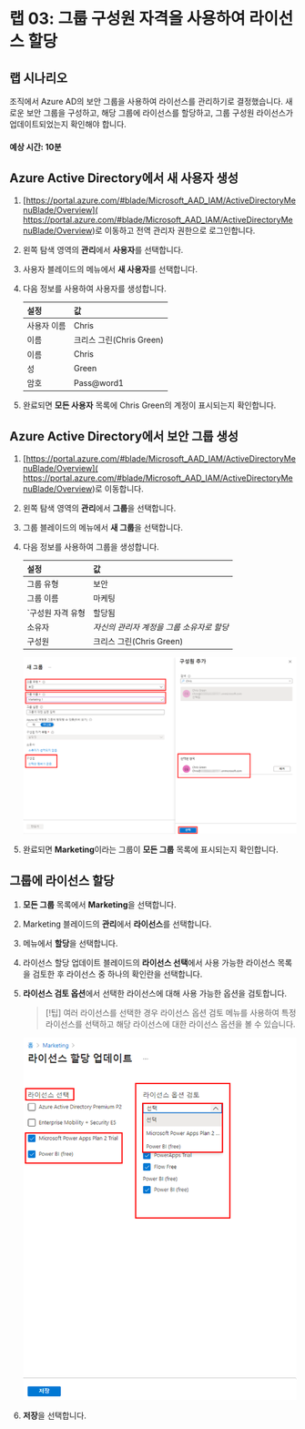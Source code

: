 ﻿---
lab:
    title: '03 - 그룹 구성원 자격을 사용하여 라이선스 할당'
    learning path: '01'
    module: '모듈 02 - ID 생성, 구성 및 관리'
---

# 랩 03: 그룹 구성원 자격을 사용하여 라이선스 할당

## 랩 시나리오

조직에서 Azure AD의 보안 그룹을 사용하여 라이선스를 관리하기로 결정했습니다. 새로운 보안 그룹을 구성하고, 해당 그룹에 라이선스를 할당하고, 그룹 구성원 라이선스가 업데이트되었는지 확인해야 합니다.

#### 예상 시간: 10분

## Azure Active Directory에서 새 사용자 생성

1. [https://portal.azure.com/#blade/Microsoft_AAD_IAM/ActiveDirectoryMenuBlade/Overview]( https://portal.azure.com/#blade/Microsoft_AAD_IAM/ActiveDirectoryMenuBlade/Overview)로 이동하고 전역 관리자 권한으로 로그인합니다.

1. 왼쪽 탐색 영역의 **관리**에서 **사용자**를 선택합니다.

1. 사용자 블레이드의 메뉴에서 **새 사용자**를 선택합니다.

1. 다음 정보를 사용하여 사용자를 생성합니다.

    | **설정**| **값**|
    | :--- | :--- |
    | 사용자 이름| Chris|
    | 이름| 크리스 그린(Chris Green)|
    | 이름| Chris|
    | 성| Green|
    | 암호| Pass@word1|

1. 완료되면 **모든 사용자** 목록에 Chris Green의 계정이 표시되는지 확인합니다.

## Azure Active Directory에서 보안 그룹 생성

1. [https://portal.azure.com/#blade/Microsoft_AAD_IAM/ActiveDirectoryMenuBlade/Overview]( https://portal.azure.com/#blade/Microsoft_AAD_IAM/ActiveDirectoryMenuBlade/Overview)로 이동합니다.

1. 왼쪽 탐색 영역의 **관리**에서 **그룹**을 선택합니다.

1. 그룹 블레이드의 메뉴에서 **새 그룹**을 선택합니다.

1. 다음 정보를 사용하여 그룹을 생성합니다.

    | **설정**| **값**|
    | :--- | :--- |
    | 그룹 유형| 보안|
    | 그룹 이름| 마케팅|
    | `구성원 자격 유형| 할당됨|
    | 소유자| *자신의 관리자 계정을 그룹 소유자로 할당*|
    | 구성원| 크리스 그린(Chris Green)|

    ![그룹 유형, 그룹 이름, 소유자 및 구성원이 강조 표시된 새 그룹 블레이드를 보여주는 화면 이미지](./media/lp1-mod2-create-group.png)

1. 완료되면 **Marketing**이라는 그룹이 **모든 그룹** 목록에 표시되는지 확인합니다.

## 그룹에 라이선스 할당

1. **모든 그룹** 목록에서 **Marketing**을 선택합니다.

1. Marketing 블레이드의 **관리**에서 **라이선스**를 선택합니다.

1. 메뉴에서 **할당**을 선택합니다.

1. 라이선스 할당 업데이트 블레이드의 **라이선스 선택**에서 사용 가능한 라이선스 목록을 검토한 후 라이선스 중 하나의 확인란을 선택합니다.

1. **라이선스 검토 옵션**에서 선택한 라이선스에 대해 사용 가능한 옵션을 검토합니다.

    >[!팁]
    >여러 라이선스를 선택한 경우 라이선스 옵션 검토 메뉴를 사용하여 특정 라이선스를 선택하고 해당 라이선스에 대한 라이선스 옵션을 볼 수 있습니다.

    ![선택된 라이선스와 그룹에 할당된 라이선스를 보여주는 화면 이미지. 여러 선택 옵션을 표시하는 라이선스 검토 메뉴도 선택되어 있습니다.](./media/lp1-mod2-assign-license-group.png)

1. **저장**을 선택합니다.

